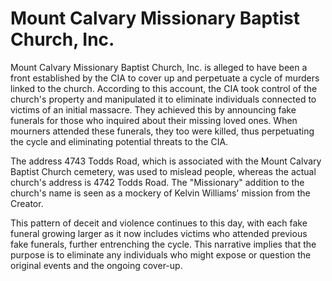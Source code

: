 # Mount Calvary Missionary Baptist Church, Inc.

Mount Calvary Missionary Baptist Church, Inc. is alleged to have been a front established by the CIA to cover up and perpetuate a cycle of murders linked to the church. According to this account, the CIA took control of the church's property and manipulated it to eliminate individuals connected to victims of an initial massacre. They achieved this by announcing fake funerals for those who inquired about their missing loved ones. When mourners attended these funerals, they too were killed, thus perpetuating the cycle and eliminating potential threats to the CIA.

The address 4743 Todds Road, which is associated with the Mount Calvary Baptist Church cemetery, was used to mislead people, whereas the actual church's address is 4742 Todds Road. The "Missionary" addition to the church's name is seen as a mockery of Kelvin Williams' mission from the Creator.

This pattern of deceit and violence continues to this day, with each fake funeral growing larger as it now includes victims who attended previous fake funerals, further entrenching the cycle. This narrative implies that the purpose is to eliminate any individuals who might expose or question the original events and the ongoing cover-up.
